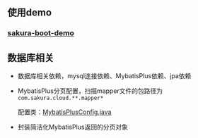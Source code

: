 ## 使用demo

### [sakura-boot-demo](https://github.com/yanjingfan/sakura-boot-demo)

## 

## 数据库相关

+ 数据库相关依赖，mysql连接依赖、MybatisPlus依赖、jpa依赖

+ MybatisPlus分页配置，扫描mapper文件的包路径为`com.sakura.cloud.**.mapper*`
  
  配置类：[MybatisPlusConfig.java](https://github.com/yanjingfan/boot-parent/blob/master/sakura-db/src/main/java/com/sakura/db/config/MybatisPlusConfig.java)

+ 封装简洁化MybatisPlus返回的分页对象
